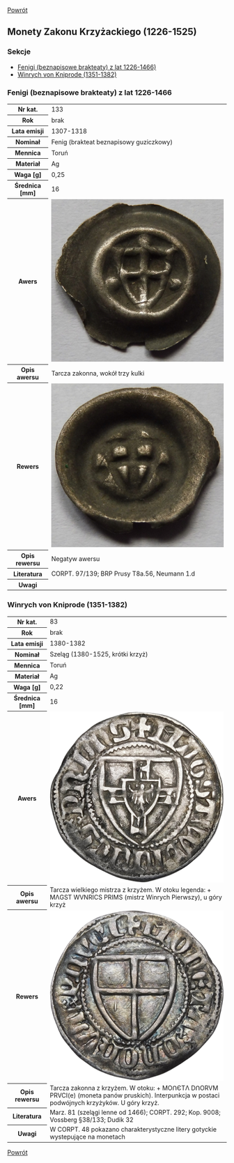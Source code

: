 [Powrót](../)


## Monety Zakonu Krzyżackiego (1226-1525)

### Sekcje
- [Fenigi (beznapisowe brakteaty) z lat 1226-1466)](#m1-1)
- [Winrych von Kniprode (1351-1382)](#m1-2)


<a id='m1-1'></a>
### Fenigi (beznapisowe brakteaty) z lat 1226-1466

<table class="center">
  <tr>
    <th>Nr kat.</th>
    <td>133</td>
  </tr>
  <tr>
    <th>Rok</th>
    <td>brak</td>
  </tr>
  <tr>
    <th>Lata emisji</th>
    <td>1307-1318</td>
  </tr>
  <tr>
    <th>Nominał</th>
    <td>Fenig (brakteat beznapisowy guziczkowy)</td>
  </tr>
  <tr>
    <th>Mennica</th>
    <td>Toruń</td>
  </tr>
  <tr>
    <th>Materiał</th>
    <td>Ag</td>
  </tr>
  <tr>
    <th>Waga [g]</th>
    <td>0,25</td>
  </tr>
  <tr>
    <th>Średnica [mm]</th>
    <td>16</td>
  </tr>
  <tr>
    <th>Awers</th>
    <td><img src="images/0133 - 1307-1318 - brakteat krzyzacki - awers.jpg"/></td>
  </tr>
  <tr>
    <th>Opis awersu</th>
    <td>Tarcza zakonna, wokół trzy kulki</td>
  </tr>
  <tr>
    <th>Rewers</th>
    <td><img src="images/0133 - 1307-1318 - brakteat krzyzacki - rewers.jpg"/></td>
  </tr>
  <tr>
    <th>Opis rewersu</th>
    <td>Negatyw awersu</td>
  </tr>
  <tr>
    <th>Literatura</th>
    <td>CORPT. 97/139; BRP Prusy T8a.56, Neumann 1.d</td>
  </tr>
  <tr>
    <th>Uwagi</th>
    <td></td>
  </tr>
</table>

<a id='m1-2'></a>
### Winrych von Kniprode (1351-1382)

<table class="center">
  <tr>
    <th>Nr kat.</th>
    <td>83</td>
  </tr>
  <tr>
    <th>Rok</th>
    <td>brak</td>
  </tr>
  <tr>
    <th>Lata emisji</th>
    <td>1380-1382</td>
  </tr>
  <tr>
    <th>Nominał</th>
    <td>Szeląg (1380-1525, krótki krzyż)</td>
  </tr>
  <tr>
    <th>Mennica</th>
    <td>Toruń</td>
  </tr>
  <tr>
    <th>Materiał</th>
    <td>Ag</td>
  </tr>
  <tr>
    <th>Waga [g]</th>
    <td>0,22</td>
  </tr>
  <tr>
    <th>Średnica [mm]</th>
    <td>16</td>
  </tr>
  <tr>
    <th>Awers</th>
    <td><img src="images/0083 - 1360-1382 - szelag krzyzacki - Winrych von Kniprode - awers.jpg"/></td>
  </tr>
  <tr>
    <th>Opis awersu</th>
    <td>Tarcza wielkiego mistrza z krzyżem. W otoku legenda: + MΛGST WVNRICS PRIMS (mistrz Winrych Pierwszy), u góry krzyż</td>
  </tr>
  <tr>
    <th>Rewers</th>
    <td><img src="images/0083 - 1360-1382 - szelag krzyzacki - Winrych von Kniprode - rewers.jpg"/></td>
  </tr>
  <tr>
    <th>Opis rewersu</th>
    <td>Tarcza zakonna z krzyżem. W otoku: + MOՈЄTΛ DՈORVM PRVCI(e) (moneta panów pruskich). Interpunkcja w postaci podwójnych krzyżyków. U góry krzyż.</td>
  </tr>
  <tr>
    <th>Literatura</th>
    <td>Marz. 81 (szelągi lenne od 1466); CORPT. 292; Kop. 9008; Vossberg §38/133; Dudik 32</td>
  </tr>
  <tr>
    <th>Uwagi</th>
    <td>W CORPT. 48 pokazano charakterystyczne litery gotyckie wystepujące na monetach</td>
  </tr>
</table>


[Powrót](../)